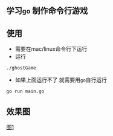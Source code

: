 ## 学习`go` 制作命令行游戏

## 使用
* 需要在mac/linux命令行下运行
* 运行
```
./ghostGame
```
* 如果上面运行不了 就需要用`go`自行运行
```
go run main.go
```

## 效果图
[图1](img/gif1.gif)